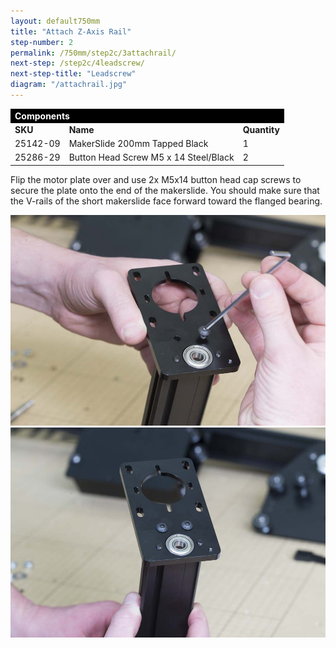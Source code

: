 ```yaml
---
layout: default750mm
title: "Attach Z-Axis Rail"
step-number: 2
permalink: /750mm/step2c/3attachrail/
next-step: /step2c/4leadscrew/
next-step-title: "Leadscrew"
diagram: "/attachrail.jpg"
---
```


<table>
<tr><td style="color:#fff;background: #000;" colspan="3"><b>Components</b></td></tr>
	<tr>
		<td><b>SKU</b></td>
		<td><b>Name</b></td>
		<td><b>Quantity</b></td>
	</tr>
<tr>
<td>25142-09</td>
<td>MakerSlide 200mm Tapped Black</td>
<td>1</td>
</tr>
<tr>
<td>25286-29</td>
<td>Button Head Screw M5 x 14 Steel/Black</td>
<td>2</td>
</tr>

</table>

Flip the motor plate over and use 2x M5x14 button head cap screws to secure the plate onto the end of the makerslide. You should make sure that the V-rails of the short makerslide face forward toward the flanged bearing.

<img src="../../step2/photo/jpfs_DSC2686.jpg">
<img src="../../step2/photo/jpfs_DSC2687.jpg">

